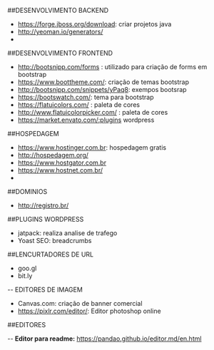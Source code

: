 
##DESENVOLVIMENTO BACKEND

- https://forge.jboss.org/download: criar projetos java
- http://yeoman.io/generators/
- 


##DESENVOLVIMENTO FRONTEND

- http://bootsnipp.com/forms : utilizado para criação de forms em bootstrap
- https://www.boottheme.com/: criação de temas bootstrap
- http://bootsnipp.com/snippets/yPaq8: exempos bootsrap
- https://bootswatch.com/: tema para bootstrap
- https://flatuicolors.com/ : paleta de cores
- http://www.flatuicolorpicker.com/ : paleta de cores
- https://market.envato.com/:plugins wordpress

##HOSPEDAGEM

- https://www.hostinger.com.br: hospedagem gratis
- http://hospedagem.org/
- https://www.hostgator.com.br
- https://www.hostnet.com.br/
- 

##DOMINIOS

- http://registro.br/

##PLUGINS WORDPRESS

- jatpack: realiza analise de trafego
- Yoast SEO: breadcrumbs

##LENCURTADORES DE URL

- goo.gl
- bit.ly

-- EDITORES DE IMAGEM
- Canvas.com: criação de banner comercial
- https://pixlr.com/editor/: Editor photoshop online

##EDITORES

-- **Editor para readme:** https://pandao.github.io/editor.md/en.html

